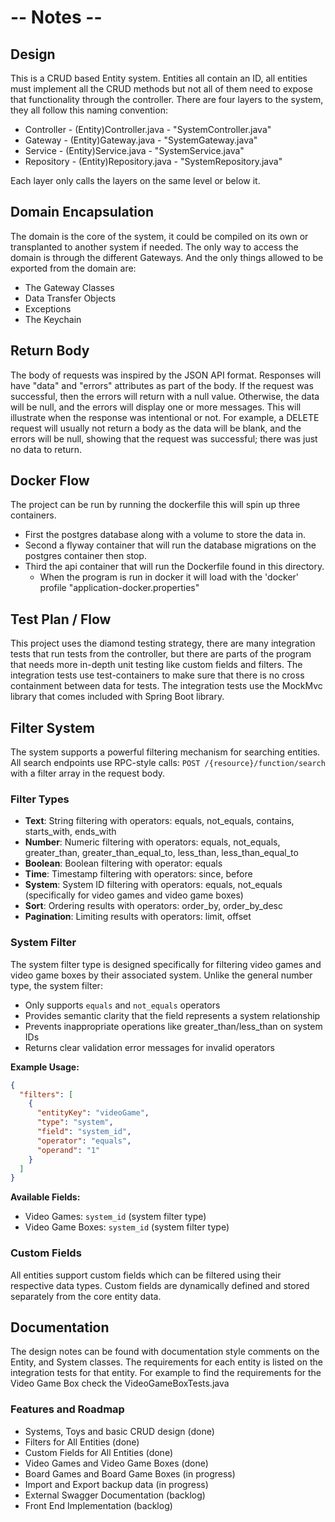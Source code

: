 # -- Notes --

## Design
This is a CRUD based Entity system. Entities all contain an ID, all entities must implement all the CRUD methods but not all of them need to expose that functionality through the controller. There are four layers to the system, they all follow this naming convention:
- Controller - (Entity)Controller.java - "SystemController.java"
- Gateway - (Entity)Gateway.java - "SystemGateway.java"
- Service - (Entity)Service.java - "SystemService.java"
- Repository - (Entity)Repository.java - "SystemRepository.java"

Each layer only calls the layers on the same level or below it.

## Domain Encapsulation
The domain is the core of the system, it could be compiled on its own or transplanted to another system if needed. The only way to access the domain is through the different Gateways. And the only things allowed to be exported from the domain are:
- The Gateway Classes
- Data Transfer Objects
- Exceptions
- The Keychain

## Return Body
The body of requests was inspired by the JSON API format. Responses will have "data" and "errors" attributes as part of the body. If the request was successful, then the errors will return with a null value. Otherwise, the data will be null, and the errors will display one or more messages. This will illustrate when the response was intentional or not. For example, a DELETE request will usually not return a body as the data will be blank, and the errors will be null, showing that the request was successful; there was just no data to return.

## Docker Flow
The project can be run by running the dockerfile this will spin up three containers.
- First the postgres database along with a volume to store the data in.
- Second a flyway container that will run the database migrations on the postgres container then stop.
- Third the api container that will run the Dockerfile found in this directory. 
  - When the program is run in docker it will load with the 'docker' profile "application-docker.properties"

## Test Plan / Flow
This project uses the diamond testing strategy, there are many integration tests that run tests from the controller, but there are parts of the program that needs more in-depth unit testing like custom fields and filters. The integration tests use test-containers to make sure that there is no cross containment between data for tests. The integration tests use the MockMvc library that comes included with Spring Boot library.

## Filter System
The system supports a powerful filtering mechanism for searching entities. All search endpoints use RPC-style calls: `POST /{resource}/function/search` with a filter array in the request body.

### Filter Types
- **Text**: String filtering with operators: equals, not_equals, contains, starts_with, ends_with
- **Number**: Numeric filtering with operators: equals, not_equals, greater_than, greater_than_equal_to, less_than, less_than_equal_to
- **Boolean**: Boolean filtering with operator: equals
- **Time**: Timestamp filtering with operators: since, before
- **System**: System ID filtering with operators: equals, not_equals (specifically for video games and video game boxes)
- **Sort**: Ordering results with operators: order_by, order_by_desc
- **Pagination**: Limiting results with operators: limit, offset

### System Filter
The system filter type is designed specifically for filtering video games and video game boxes by their associated system. Unlike the general number type, the system filter:
- Only supports `equals` and `not_equals` operators
- Provides semantic clarity that the field represents a system relationship
- Prevents inappropriate operations like greater_than/less_than on system IDs
- Returns clear validation error messages for invalid operators

**Example Usage:**
```json
{
  "filters": [
    {
      "entityKey": "videoGame",
      "type": "system",
      "field": "system_id",
      "operator": "equals",
      "operand": "1"
    }
  ]
}
```

**Available Fields:**
- Video Games: `system_id` (system filter type)
- Video Game Boxes: `system_id` (system filter type)

### Custom Fields
All entities support custom fields which can be filtered using their respective data types. Custom fields are dynamically defined and stored separately from the core entity data.

## Documentation
The design notes can be found with documentation style comments on the Entity, and System classes.
The requirements for each entity is listed on the integration tests for that entity. For example to find the requirements for the Video Game Box check the VideoGameBoxTests.java

### Features and Roadmap
- Systems, Toys and basic CRUD design (done)
- Filters for All Entities (done)
- Custom Fields for All Entities (done)
- Video Games and Video Game Boxes (done)
- Board Games and Board Game Boxes (in progress)
- Import and Export backup data (in progress)
- External Swagger Documentation (backlog)
- Front End Implementation (backlog)